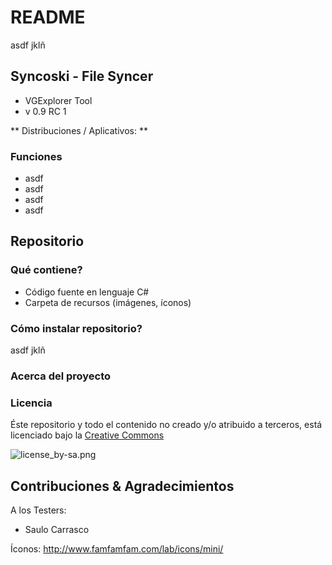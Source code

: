 # README #

asdf jklñ


## Syncoski - File Syncer ##

* VGExplorer Tool
* v 0.9 RC 1

** Distribuciones / Aplicativos: ** 

### Funciones ###

* asdf
* asdf
* asdf
* asdf


## Repositorio ##


### Qué contiene? ###

* Código fuente en lenguaje C#
* Carpeta de recursos (imágenes, íconos)


### Cómo instalar repositorio? ###

asdf jklñ

### Acerca del proyecto ###



### Licencia ###

Éste repositorio y todo el contenido no creado y/o atribuido a terceros, está licenciado bajo la [Creative Commons](https://creativecommons.org/licenses/by-sa/4.0/)

![license_by-sa.png](https://bitbucket.org/repo/dgG8oL/images/2860542338-license_by-sa.png)




## Contribuciones & Agradecimientos ##

A los Testers:

* Saulo Carrasco

Íconos:
http://www.famfamfam.com/lab/icons/mini/